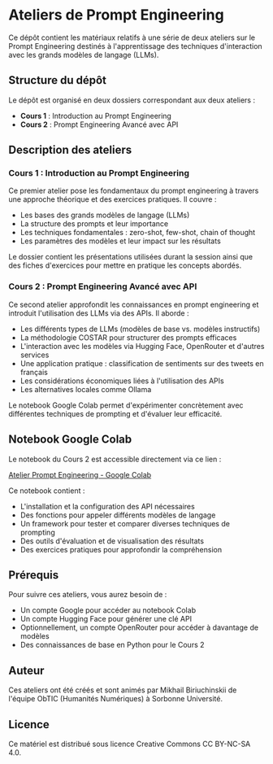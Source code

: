 # Ateliers de Prompt Engineering

Ce dépôt contient les matériaux relatifs à une série de deux ateliers sur le Prompt Engineering destinés à l'apprentissage des techniques d'interaction avec les grands modèles de langage (LLMs).

## Structure du dépôt

Le dépôt est organisé en deux dossiers correspondant aux deux ateliers :

- **Cours 1** : Introduction au Prompt Engineering
- **Cours 2** : Prompt Engineering Avancé avec API

## Description des ateliers

### Cours 1 : Introduction au Prompt Engineering

Ce premier atelier pose les fondamentaux du prompt engineering à travers une approche théorique et des exercices pratiques. Il couvre :

- Les bases des grands modèles de langage (LLMs)
- La structure des prompts et leur importance
- Les techniques fondamentales : zero-shot, few-shot, chain of thought
- Les paramètres des modèles et leur impact sur les résultats

Le dossier contient les présentations utilisées durant la session ainsi que des fiches d'exercices pour mettre en pratique les concepts abordés.

### Cours 2 : Prompt Engineering Avancé avec API

Ce second atelier approfondit les connaissances en prompt engineering et introduit l'utilisation des LLMs via des APIs. Il aborde :

- Les différents types de LLMs (modèles de base vs. modèles instructifs)
- La méthodologie COSTAR pour structurer des prompts efficaces
- L'interaction avec les modèles via Hugging Face, OpenRouter et d'autres services
- Une application pratique : classification de sentiments sur des tweets en français
- Les considérations économiques liées à l'utilisation des APIs
- Les alternatives locales comme Ollama

Le notebook Google Colab permet d'expérimenter concrètement avec différentes techniques de prompting et d'évaluer leur efficacité.

## Notebook Google Colab

Le notebook du Cours 2 est accessible directement via ce lien :

[Atelier Prompt Engineering - Google Colab](https://colab.research.google.com/drive/1gFZoBEbNUNd7ETYSf6JzdQn8u4FiLRhc)

Ce notebook contient :
- L'installation et la configuration des API nécessaires
- Des fonctions pour appeler différents modèles de langage
- Un framework pour tester et comparer diverses techniques de prompting
- Des outils d'évaluation et de visualisation des résultats
- Des exercices pratiques pour approfondir la compréhension

## Prérequis

Pour suivre ces ateliers, vous aurez besoin de :

- Un compte Google pour accéder au notebook Colab
- Un compte Hugging Face pour générer une clé API
- Optionnellement, un compte OpenRouter pour accéder à davantage de modèles
- Des connaissances de base en Python pour le Cours 2

## Auteur

Ces ateliers ont été créés et sont animés par Mikhail Biriuchinskii de l'équipe ObTIC (Humanités Numériques) à Sorbonne Université.

## Licence

Ce matériel est distribué sous licence Creative Commons CC BY-NC-SA 4.0.
